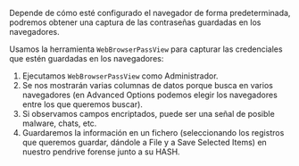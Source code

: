 Depende de cómo esté configurado el navegador de forma predeterminada, podremos obtener una captura de las contraseñas guardadas en los navegadores.

Usamos la herramienta `WebBrowserPassView` para capturar las credenciales que estén guardadas en los navegadores:
1. Ejecutamos `WebBrowserPassView` como Administrador.
2. Se nos mostrarán varias columnas de datos porque busca en varios navegadores (en Advanced Options podemos elegir los navegadores entre los que queremos buscar).
3. Si observamos campos encriptados, puede ser una señal de posible malware, chats, etc.
4. Guardaremos la información en un fichero (seleccionando los registros que queremos guardar, dándole a File y a Save Selected Items) en nuestro pendrive forense junto a su HASH.
